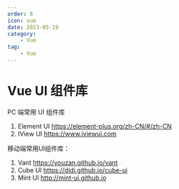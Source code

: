 ```yaml
---
order: 8
icon: vue
date: 2023-05-19
category: 
    - Vue
tag: 
    - Vue
---
```

# Vue UI 组件库

PC 端常用 UI 组件库

1. Element UI https://element-plus.org/zh-CN/#/zh-CN
2. IView UI https://www.iviewui.com  

移动端常用UI组件库：

1. Vant https://youzan.github.io/vant
2. Cube UI https://didi.github.io/cube-ui
3. Mint UI http://mint-ui.github.io